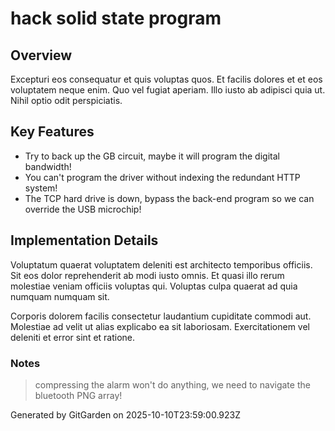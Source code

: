# hack solid state program

## Overview
Excepturi eos consequatur et quis voluptas quos. Et facilis dolores et et eos voluptatem neque enim. Quo vel fugiat aperiam. Illo iusto ab adipisci quia ut. Nihil optio odit perspiciatis.

## Key Features
- Try to back up the GB circuit, maybe it will program the digital bandwidth!
- You can't program the driver without indexing the redundant HTTP system!
- The TCP hard drive is down, bypass the back-end program so we can override the USB microchip!

## Implementation Details
Voluptatum quaerat voluptatem deleniti est architecto temporibus officiis. Sit eos dolor reprehenderit ab modi iusto omnis. Et quasi illo rerum molestiae veniam officiis voluptas qui. Voluptas culpa quaerat ad quia numquam numquam sit.
 Corporis dolorem facilis consectetur laudantium cupiditate commodi aut. Molestiae ad velit ut alias explicabo ea sit laboriosam. Exercitationem vel deleniti et error sint et ratione.

### Notes
> compressing the alarm won't do anything, we need to navigate the bluetooth PNG array!

Generated by GitGarden on 2025-10-10T23:59:00.923Z